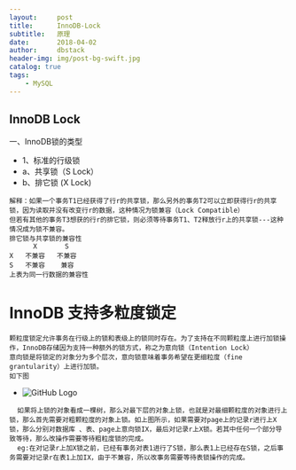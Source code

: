 ```yaml
---
layout:     post
title:      InnoDB-Lock
subtitle:   原理
date:       2018-04-02
author:     dbstack
header-img: img/post-bg-swift.jpg
catalog: true
tags:
    - MySQL
---
```



## InnoDB Lock
一、InnoDB锁的类型
- 1、标准的行级锁
- a、共享锁（S Lock） 
- b、排它锁 (X Lock)
```
解释：如果一个事务T1已经获得了行r的共享锁，那么另外的事务T2可以立即获得行r的共享锁，因为读取并没有改变行r的数据，这种情况为锁兼容（Lock Compatible）
但若有其他的事务T3想获的行r的排它锁，则必须等待事务T1、T2释放行r上的共享锁---这种情况成为锁不兼容。
排它锁与共享锁的兼容性
      X       S
X   不兼容   不兼容
S   不兼容    兼容
上表为同一行数据的兼容性
````
# InnoDB 支持多粒度锁定
````
颗粒度锁定允许事务在行级上的锁和表级上的锁同时存在。为了支持在不同颗粒度上进行加锁操作，InnoDB存储因为支持一种额外的锁方式，称之为意向锁（Intention Lock）
意向锁是将锁定的对象分为多个层次，意向锁意味着事务希望在更细粒度（fine grantularity）上进行加锁。
如下图
````
- ![GitHub Logo](../img/lock.jpg "lock.jpg")

````
  如果将上锁的对象看成一棵树，那么对最下层的对象上锁，也就是对最细颗粒度的对象进行上锁，那么首先需要对粗颗粒度的对象上锁。如上图所示，如果需要对page上的记录r进行上X锁，那么分别对数据库 、表、page上意向锁IX，最后对记录r上X锁。若其中任何一个部分导致等待，那么改操作需要等待粗粒度锁的完成。
  eg:在对记录r上加X锁之前，已经有事务对表1进行了S锁，那么表1上已经存在S锁，之后事务需要对记录r在表1上加IX，由于不兼容，所以改事务需要等待表锁操作的完成。
